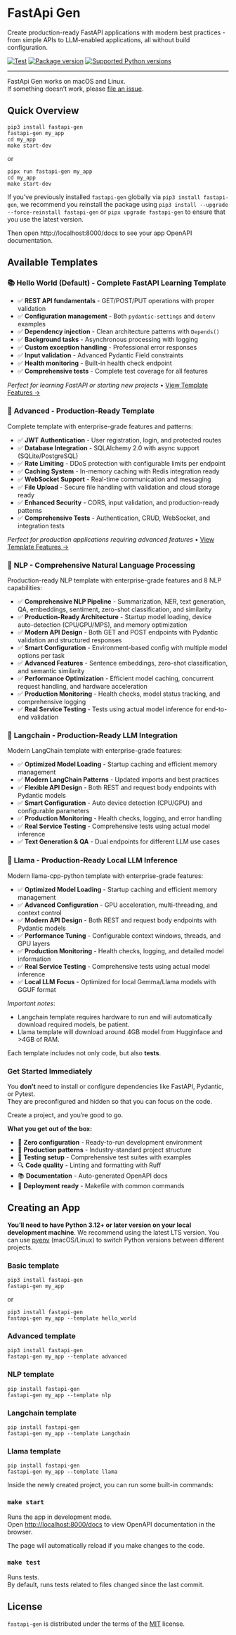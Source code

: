 # FastApi Gen

Create production-ready FastAPI applications with modern best practices - from simple APIs to LLM-enabled applications, all without build configuration.

<a href="https://github.com/mirpo/fastapi-gen/actions/workflows/test.yml?query=workflow%3Atest+event%3Apush+branch%main" target="_blank"><img src="https://github.com/mirpo/fastapi-gen/actions/workflows/test.yml/badge.svg?branch=main" alt="Test"></a>
<a href="https://pypi.org/project/fastapi-gen" target="_blank"><img src="https://img.shields.io/pypi/v/fastapi-gen?color=%2334D058&label=pypi%20package" alt="Package version"></a>
<a href="https://pypi.org/project/fastapi-gen" target="_blank"><img src="https://img.shields.io/pypi/pyversions/fastapi-gen.svg?color=%2334D058" alt="Supported Python versions"></a>

---

FastApi Gen works on macOS and Linux.<br>
If something doesn’t work, please [file an issue](https://github.com/mirpo/fastapi-gen/issues/new).

## Quick Overview

```console
pip3 install fastapi-gen
fastapi-gen my_app
cd my_app
make start-dev
```

or 

```console
pipx run fastapi-gen my_app
cd my_app
make start-dev
```

If you've previously installed `fastapi-gen` globally via `pip3 install fastapi-gen`, we recommend you reinstall the package using `pip3 install --upgrade --force-reinstall fastapi-gen` or `pipx upgrade fastapi-gen` to ensure that you use the latest version.

Then open http://localhost:8000/docs to see your app OpenAPI documentation.

## Available Templates

### 📚 **Hello World** (Default) - Complete FastAPI Learning Template
- ✅ **REST API fundamentals** - GET/POST/PUT operations with proper validation
- ✅ **Configuration management** - Both `pydantic-settings` and `dotenv` examples
- ✅ **Dependency injection** - Clean architecture patterns with `Depends()`
- ✅ **Background tasks** - Asynchronous processing with logging
- ✅ **Custom exception handling** - Professional error responses
- ✅ **Input validation** - Advanced Pydantic Field constraints
- ✅ **Health monitoring** - Built-in health check endpoint
- ✅ **Comprehensive tests** - Complete test coverage for all features

*Perfect for learning FastAPI or starting new projects* • [View Template Features →](src/templates/hello_world/README.md)

### 🚀 **Advanced** - Production-Ready Template
Complete template with enterprise-grade features and patterns:
- ✅ **JWT Authentication** - User registration, login, and protected routes
- ✅ **Database Integration** - SQLAlchemy 2.0 with async support (SQLite/PostgreSQL)
- ✅ **Rate Limiting** - DDoS protection with configurable limits per endpoint
- ✅ **Caching System** - In-memory caching with Redis integration ready
- ✅ **WebSocket Support** - Real-time communication and messaging
- ✅ **File Upload** - Secure file handling with validation and cloud storage ready
- ✅ **Enhanced Security** - CORS, input validation, and production-ready patterns
- ✅ **Comprehensive Tests** - Authentication, CRUD, WebSocket, and integration tests

*Perfect for production applications requiring advanced features* • [View Template Features →](src/templates/advanced/README.md)

### 🤖 **NLP** - Comprehensive Natural Language Processing
Production-ready NLP template with enterprise-grade features and 8 NLP capabilities:
- ✅ **Comprehensive NLP Pipeline** - Summarization, NER, text generation, QA, embeddings, sentiment, zero-shot classification, and similarity
- ✅ **Production-Ready Architecture** - Startup model loading, device auto-detection (CPU/GPU/MPS), and memory optimization
- ✅ **Modern API Design** - Both GET and POST endpoints with Pydantic validation and structured responses
- ✅ **Smart Configuration** - Environment-based config with multiple model options per task
- ✅ **Advanced Features** - Sentence embeddings, zero-shot classification, and semantic similarity
- ✅ **Performance Optimization** - Efficient model caching, concurrent request handling, and hardware acceleration
- ✅ **Production Monitoring** - Health checks, model status tracking, and comprehensive logging
- ✅ **Real Service Testing** - Tests using actual model inference for end-to-end validation

### 🔗 **Langchain** - Production-Ready LLM Integration  
Modern LangChain template with enterprise-grade features:
- ✅ **Optimized Model Loading** - Startup caching and efficient memory management
- ✅ **Modern LangChain Patterns** - Updated imports and best practices
- ✅ **Flexible API Design** - Both REST and request body endpoints with Pydantic models
- ✅ **Smart Configuration** - Auto device detection (CPU/GPU) and configurable parameters
- ✅ **Production Monitoring** - Health checks, logging, and error handling
- ✅ **Real Service Testing** - Comprehensive tests using actual model inference
- ✅ **Text Generation & QA** - Dual endpoints for different LLM use cases

### 🦙 **Llama** - Production-Ready Local LLM Inference
Modern llama-cpp-python template with enterprise-grade features:
- ✅ **Optimized Model Loading** - Startup caching and efficient memory management
- ✅ **Advanced Configuration** - GPU acceleration, multi-threading, and context control
- ✅ **Modern API Design** - Both REST and request body endpoints with Pydantic models
- ✅ **Performance Tuning** - Configurable context windows, threads, and GPU layers
- ✅ **Production Monitoring** - Health checks, logging, and detailed model information
- ✅ **Real Service Testing** - Comprehensive tests using actual model inference
- ✅ **Local LLM Focus** - Optimized for local Gemma/Llama models with GGUF format

*Important notes*:
- Langchain template requires hardware to run and will automatically download required models, be patient.
- Llama template will download around 4GB model from Hugginface and >4GB of RAM.

Each template includes not only code, but also **tests**.

### Get Started Immediately

You **don’t** need to install or configure dependencies like FastAPI, Pydantic, or Pytest.<br>
They are preconfigured and hidden so that you can focus on the code.

Create a project, and you’re good to go.

**What you get out of the box:**
- 🔧 **Zero configuration** - Ready-to-run development environment
- 📝 **Production patterns** - Industry-standard project structure  
- 🧪 **Testing setup** - Comprehensive test suites with examples
- 🔍 **Code quality** - Linting and formatting with Ruff
- 📚 **Documentation** - Auto-generated OpenAPI docs
- 🐳 **Deployment ready** - Makefile with common commands

## Creating an App

**You’ll need to have Python 3.12+ or later version on your local development machine**. We recommend using the latest LTS version. You can use [pyenv](https://github.com/pyenv/pyenv) (macOS/Linux) to switch Python versions between different projects.

### Basic template

```console
pip3 install fastapi-gen
fastapi-gen my_app
```

or

```console
pip3 install fastapi-gen
fastapi-gen my_app --template hello_world
```

### Advanced template

```console
pip3 install fastapi-gen
fastapi-gen my_app --template advanced
```

### NLP template

```console
pip install fastapi-gen
fastapi-gen my_app --template nlp
```

### Langchain template

```console
pip install fastapi-gen
fastapi-gen my_app --template Langchain
```

### Llama template

```console
pip install fastapi-gen
fastapi-gen my_app --template llama
```

Inside the newly created project, you can run some built-in commands:

### `make start`

Runs the app in development mode.<br>
Open [http://localhost:8000/docs](http://localhost:8000/docs) to view OpenAPI documentation in the browser.

The page will automatically reload if you make changes to the code.

### `make test`

Runs tests.<br>
By default, runs tests related to files changed since the last commit.

## License

`fastapi-gen` is distributed under the terms of the [MIT](https://github.com/mirpo/fastapi-gen/blob/main/LICENSE) license.
